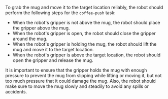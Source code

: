 To grab the mug and move it to the target location reliably, the robot should perform the following steps for the `coffee-push` task:

- When the robot's gripper is not above the mug, the robot should place the gripper above the mug.
- When the robot's gripper is open, the robot should close the gripper around the mug.
- When the robot's gripper is holding the mug, the robot should lift the mug and move it to the target location.
- When the robot's gripper is above the target location, the robot should open the gripper and release the mug. 

It is important to ensure that the gripper holds the mug with enough pressure to prevent the mug from slipping while lifting or moving it, but not too much pressure that it could damage the mug. Also, the robot should make sure to move the mug slowly and steadily to avoid any spills or accidents.